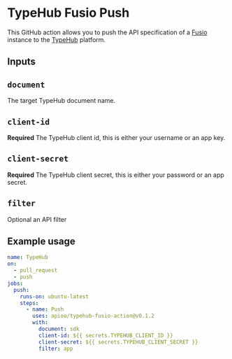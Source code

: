 # TypeHub Fusio Push

This GitHub action allows you to push the API specification of a [Fusio](https://www.fusio-project.org/)
instance to the [TypeHub](https://typehub.cloud/) platform.

## Inputs

## `document`

The target TypeHub document name.

## `client-id`

**Required** The TypeHub client id, this is either your username or an app key.

## `client-secret`

**Required** The TypeHub client secret, this is either your password or an app secret.

## `filter`

Optional an API filter

## Example usage

```yaml
name: TypeHub
on:
  - pull_request
  - push
jobs:
  push:
    runs-on: ubuntu-latest
    steps:
      - name: Push
        uses: apioo/typehub-fusio-action@v0.1.2
        with:
          document: sdk
          client-id: ${{ secrets.TYPEHUB_CLIENT_ID }}
          client-secret: ${{ secrets.TYPEHUB_CLIENT_SECRET }}
          filter: app
```
